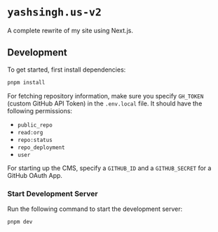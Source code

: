 # `yashsingh.us-v2`

A complete rewrite of my site using Next.js.

## Development

To get started, first install dependencies:

```sh
pnpm install
```

For fetching repository information, make sure you specify `GH_TOKEN` (custom GitHub API Token) in the `.env.local` file. It should have the following permissions:

- `public_repo`
- `read:org`
- `repo:status`
- `repo_deployment`
- `user`

For starting up the CMS, specify a `GITHUB_ID` and a `GITHUB_SECRET` for a GitHub OAuth App.

### Start Development Server

Run the following command to start the development server:

```sh
pnpm dev
```
